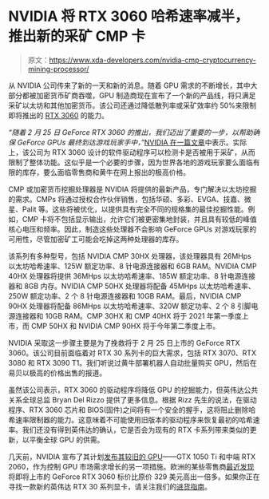 # NVIDIA 将 RTX 3060 哈希速率减半，推出新的采矿 CMP 卡

> 原文：<https://www.xda-developers.com/nvidia-cmp-cryptocurrency-mining-processor/>

从 NVIDIA 公司传来了新的一天和新的消息。随着 GPU 需求的不断增长，其中大部分都被加密货币矿商吞噬，GPU 制造商现在宣布了一个新的产品线，将只满足采矿以太坊和其他加密货币。该公司还通过降低散列率或采矿效率约 50%来限制即将推出的 [RTX 3060](https://www.xda-developers.com/nvidia-geforce-rtx-3060-official/) 的能力。

*“随着 2 月 25 日 GeForce RTX 3060 的推出，我们迈出了重要的一步，以帮助确保 GeForce GPUs 最终到达游戏玩家手中，”*[NVIDIA 在一篇文章](https://blogs.nvidia.com/blog/2021/02/18/geforce-cmp/)中表示。实际上，该公司为 RTX 3060 设计的软件驱动程序可以检测卡是否被用于采矿，从而限制了整体功能。这似乎是一个必要的步骤，因为世界各地的游戏玩家要么面临有限的库存，要么面临零售商和黄牛在网上报出的极高价格。

CMP 或加密货币挖掘处理器是 NVIDIA 将提供的最新产品，专门解决以太坊挖掘的需求。CMPs 将通过授权合作伙伴销售，包括华硕、多彩、EVGA、技嘉、微星、Palit 等。这些将被优化，以提供具有完全不同的规格集的最佳挖掘性能。例如，CMP 卡将不包括显示输出，允许它们被更密集地封装，并且具有较低的峰值核心电压和频率。因此，制造这些处理器不会影响 GeForce GPUs 对游戏玩家的可用性，尽管加密矿工可能会吃掉这两种处理器的库存。

该系列有多种型号，包括 NVIDIA CMP 30HX 处理器，该处理器具有 26MHps 以太坊哈希速率、125W 额定功率、8 针电源连接器和 6GB RAM。NVIDIA CMP 40HX 处理器将提供 36MHps 以太坊哈希速率、185W 额定功率、8 针电源连接器和 8GB 内存。NVIDIA CMP 50HX 处理器将配备 45MHps 以太坊哈希速率、250W 额定功率、2 个 8 针电源连接器和 10GB RAM。最后，NVIDIA CMP 90HX 处理器将配备 86MHps 以太坊哈希速率、320W 额定功率、2 个 8 引脚电源连接器和 10GB RAM。CMP 30HX 和 CMP 40HX 将于 2021 年第一季度上市，而 CMP 50HX 和 NVIDIA CMP 90HX 将于今年第二季度上市。

NVIDIA 采取这一步骤主要是为了挽救将于 2 月 25 日上市的 GeForce RTX 3060。该公司目前面临着对 RTX 30 系列卡的巨大需求，包括 RTX 3070、RTX 3080 和 RTX 3090 T1。我们听说过黄牛部署机器人自动批量购买 GPU，然后在易贝以极高的价格出售的报道。

虽然该公司表示，RTX 3060 的驱动程序将降低 GPU 的挖掘能力，但英伟达公共关系全球总监 Bryan Del Rizzo 提供了更多信息。根据 Rizz 先生的说法，在驱动程序、RTX 3060 芯片和 BIOS(固件)之间将有一个安全的握手，这将阻止删除哈希速率限制器的能力。这意味着不可能使用旧版本的驱动程序来恢复最初的哈希速率。我们还没有得到英伟达的确认，它是否会为现有的 RTX 卡系列带来类似的更新，以平衡全球 GPU 的供需。

几天前，NVIDIA 宣布了其计划[发布其较旧的 GPU](https://www.xda-developers.com/nvidia-new-stocks-rtx-2060-gtx-1050-ti/)——GTX 1050 Ti 和中端 RTX 2060，作为控制 GPU 市场需求增长的另一项措施。欧洲的某些零售商[最近发现](https://www.xda-developers.com/nvidia-rtx-3060-gpu-price-inflation-before-launch/)将即将上市的 GeForce RTX 3060 标价比原价 329 美元高出一倍多。如果你正在寻找一款新的英伟达 RTX 30 系列显卡，请关注我们的[进货指南](https://www.xda-developers.com/nvidia-geforce-rtx-3080-restocks/)。